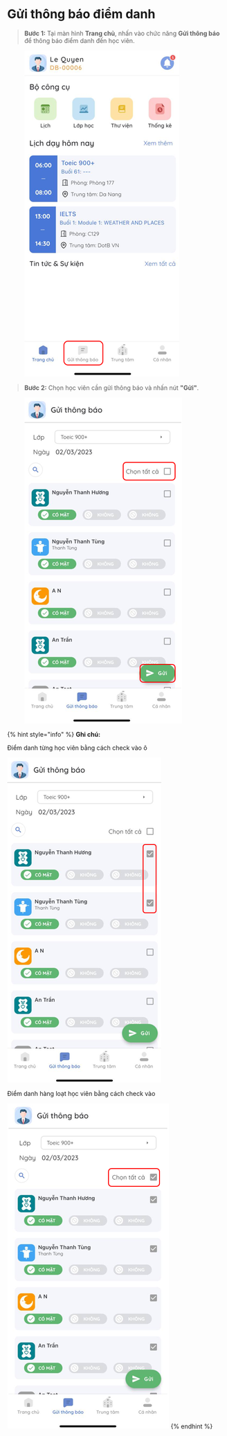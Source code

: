 # Gửi thông báo điểm danh

> **Bước 1:** Tại màn hình **Trang chủ**, nhấn vào chức năng **Gửi thông báo** để thông báo điểm danh đến học viên.

<figure><img src="../.gitbook/assets/image (45).png" alt=""><figcaption></figcaption></figure>

> **Bước 2:** Chọn học viên cần gửi thông báo và nhấn nút **"Gửi"**.

<figure><img src="../.gitbook/assets/image (51).png" alt=""><figcaption></figcaption></figure>

{% hint style="info" %}
**Ghi chú:**

Điểm danh từng học viên bằng cách check vào ô&#x20;

![](<../.gitbook/assets/image (19).png>)

Điểm danh hàng loạt học viên bằng cách check vào

&#x20;![](<../.gitbook/assets/image (22).png>)
{% endhint %}
